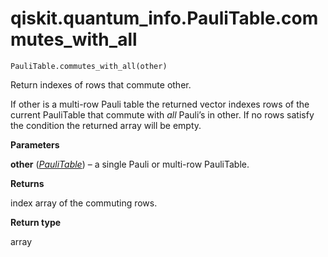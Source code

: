 # qiskit.quantum\_info.PauliTable.commutes\_with\_all

`PauliTable.commutes_with_all(other)`

Return indexes of rows that commute other.

If other is a multi-row Pauli table the returned vector indexes rows of the current PauliTable that commute with *all* Pauli’s in other. If no rows satisfy the condition the returned array will be empty.

**Parameters**

**other** ([*PauliTable*](qiskit.quantum_info.PauliTable#qiskit.quantum_info.PauliTable "qiskit.quantum_info.PauliTable")) – a single Pauli or multi-row PauliTable.

**Returns**

index array of the commuting rows.

**Return type**

array
